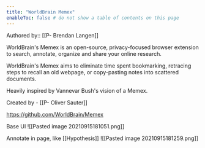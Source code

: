 ```yaml
---
title: "WorldBrain Memex"
enableToc: false # do not show a table of contents on this page
---
```

Authored by:: [[P- Brendan Langen]]

WorldBrain's Memex is an open-source, privacy-focused browser extension to search, annotate, organize and share your online research.  

WorldBrain's Memex aims to eliminate time spent bookmarking, retracing steps to recall an old webpage, or copy-pasting notes into scattered documents.

Heavily inspired by Vannevar Bush's vision of a Memex. 

Created by - [[P- Oliver Sauter]]

https://github.com/WorldBrain/Memex

Base UI
![[Pasted image 20210915181051.png]]

Annotate in page, like [[Hypothesis]]
![[Pasted image 20210915181259.png]]